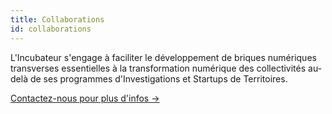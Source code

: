 ```yaml
---
title: Collaborations
id: collaborations
---
```

L'Incubateur s'engage à faciliter le développement de briques numériques transverses essentielles à la transformation numérique des collectivités au-delà de ses programmes d'Investigations et Startups de Territoires.

<a href="/contact-territoires/" class="cta">Contactez-nous pour plus d'infos →</a>
